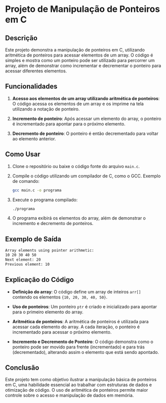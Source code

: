 # Projeto de Manipulação de Ponteiros em C

## Descrição

Este projeto demonstra a manipulação de ponteiros em C, utilizando aritmética de ponteiros para acessar elementos de um array. O código é simples e mostra como um ponteiro pode ser utilizado para percorrer um array, além de demonstrar como incrementar e decrementar o ponteiro para acessar diferentes elementos.

## Funcionalidades

1. **Acesso aos elementos de um array utilizando aritmética de ponteiros**: O código acessa os elementos de um array e os imprime na tela utilizando a notação de ponteiro.
   
2. **Incremento de ponteiro**: Após acessar um elemento do array, o ponteiro é incrementado para apontar para o próximo elemento.
   
3. **Decremento de ponteiro**: O ponteiro é então decrementado para voltar ao elemento anterior.

## Como Usar

1. Clone o repositório ou baixe o código fonte do arquivo `main.c`.
   
2. Compile o código utilizando um compilador de C, como o GCC. Exemplo de comando:
   ```bash
   gcc main.c -o programa
   ```

3. Execute o programa compilado:
   ```bash
   ./programa
   ```

4. O programa exibirá os elementos do array, além de demonstrar o incremento e decremento de ponteiros.

## Exemplo de Saída

```bash
Array elements using pointer arithmetic:
10 20 30 40 50 
Next element: 20
Previous element: 10
```

## Explicação do Código

- **Definição do array**: O código define um array de inteiros `arr[]` contendo os elementos `{10, 20, 30, 40, 50}`.
  
- **Uso de ponteiros**: Um ponteiro `ptr` é criado e inicializado para apontar para o primeiro elemento do array.

- **Aritmética de ponteiros**: A aritmética de ponteiros é utilizada para acessar cada elemento do array. A cada iteração, o ponteiro é incrementado para acessar o próximo elemento.

- **Incremento e Decremento de Ponteiro**: O código demonstra como o ponteiro pode ser movido para frente (incrementado) e para trás (decrementado), alterando assim o elemento que está sendo apontado.

## Conclusão

Este projeto tem como objetivo ilustrar a manipulação básica de ponteiros em C, uma habilidade essencial ao trabalhar com estruturas de dados e otimização de código. O uso de aritmética de ponteiros permite maior controle sobre o acesso e manipulação de dados em memória.
